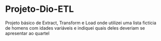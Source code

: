 # Projeto-Dio-ETL
Projeto básico de Extract, Transform e Load onde utilizei uma lista fictícia de homens com idades variáveis e indiquei quais deles deveriam se apresentar ao quartel 
